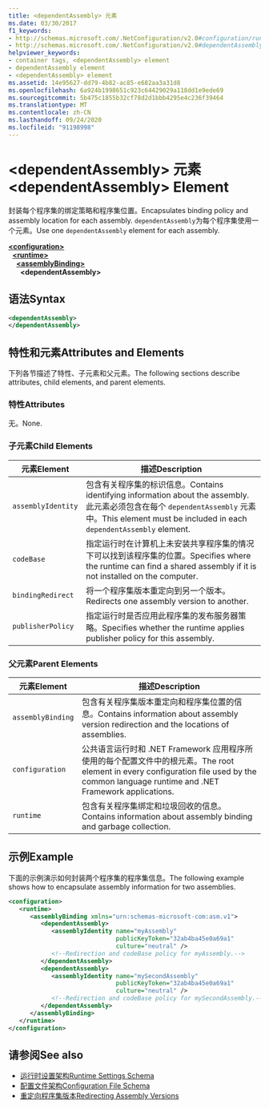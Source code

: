 ```yaml
---
title: <dependentAssembly> 元素
ms.date: 03/30/2017
f1_keywords:
- http://schemas.microsoft.com/.NetConfiguration/v2.0#configuration/runtime/assemblyBinding/dependentAssembly
- http://schemas.microsoft.com/.NetConfiguration/v2.0#dependentAssembly
helpviewer_keywords:
- container tags, <dependentAssembly> element
- dependentAssembly element
- <dependentAssembly> element
ms.assetid: 14e95627-dd79-4b82-ac85-e682aa3a31d8
ms.openlocfilehash: 6a924b1998651c923c64429029a118dd1e9ede69
ms.sourcegitcommit: 5b475c1855b32cf78d2d1bbb4295e4c236f39464
ms.translationtype: MT
ms.contentlocale: zh-CN
ms.lasthandoff: 09/24/2020
ms.locfileid: "91198998"
---
```

# <a name="dependentassembly-element"></a><span data-ttu-id="d45aa-102">\<dependentAssembly> 元素</span><span class="sxs-lookup"><span data-stu-id="d45aa-102">\<dependentAssembly> Element</span></span>

<span data-ttu-id="d45aa-103">封装每个程序集的绑定策略和程序集位置。</span><span class="sxs-lookup"><span data-stu-id="d45aa-103">Encapsulates binding policy and assembly location for each assembly.</span></span> <span data-ttu-id="d45aa-104">`dependentAssembly`为每个程序集使用一个元素。</span><span class="sxs-lookup"><span data-stu-id="d45aa-104">Use one `dependentAssembly` element for each assembly.</span></span>  
  
[**\<configuration>**](../configuration-element.md)\
&nbsp;&nbsp;[**\<runtime>**](runtime-element.md)\
&nbsp;&nbsp;&nbsp;&nbsp;[**\<assemblyBinding>**](assemblybinding-element-for-runtime.md)\
&nbsp;&nbsp;&nbsp;&nbsp;&nbsp;&nbsp;**\<dependentAssembly>**  
  
## <a name="syntax"></a><span data-ttu-id="d45aa-105">语法</span><span class="sxs-lookup"><span data-stu-id="d45aa-105">Syntax</span></span>  
  
```xml  
<dependentAssembly>
</dependentAssembly>  
```  
  
## <a name="attributes-and-elements"></a><span data-ttu-id="d45aa-106">特性和元素</span><span class="sxs-lookup"><span data-stu-id="d45aa-106">Attributes and Elements</span></span>  

 <span data-ttu-id="d45aa-107">下列各节描述了特性、子元素和父元素。</span><span class="sxs-lookup"><span data-stu-id="d45aa-107">The following sections describe attributes, child elements, and parent elements.</span></span>  
  
### <a name="attributes"></a><span data-ttu-id="d45aa-108">特性</span><span class="sxs-lookup"><span data-stu-id="d45aa-108">Attributes</span></span>  

 <span data-ttu-id="d45aa-109">无。</span><span class="sxs-lookup"><span data-stu-id="d45aa-109">None.</span></span>  
  
### <a name="child-elements"></a><span data-ttu-id="d45aa-110">子元素</span><span class="sxs-lookup"><span data-stu-id="d45aa-110">Child Elements</span></span>  
  
|<span data-ttu-id="d45aa-111">元素</span><span class="sxs-lookup"><span data-stu-id="d45aa-111">Element</span></span>|<span data-ttu-id="d45aa-112">描述</span><span class="sxs-lookup"><span data-stu-id="d45aa-112">Description</span></span>|  
|-------------|-----------------|  
|`assemblyIdentity`|<span data-ttu-id="d45aa-113">包含有关程序集的标识信息。</span><span class="sxs-lookup"><span data-stu-id="d45aa-113">Contains identifying information about the assembly.</span></span> <span data-ttu-id="d45aa-114">此元素必须包含在每个 `dependentAssembly` 元素中。</span><span class="sxs-lookup"><span data-stu-id="d45aa-114">This element must be included in each `dependentAssembly` element.</span></span>|  
|`codeBase`|<span data-ttu-id="d45aa-115">指定运行时在计算机上未安装共享程序集的情况下可以找到该程序集的位置。</span><span class="sxs-lookup"><span data-stu-id="d45aa-115">Specifies where the runtime can find a shared assembly if it is not installed on the computer.</span></span>|  
|`bindingRedirect`|<span data-ttu-id="d45aa-116">将一个程序集版本重定向到另一个版本。</span><span class="sxs-lookup"><span data-stu-id="d45aa-116">Redirects one assembly version to another.</span></span>|  
|`publisherPolicy`|<span data-ttu-id="d45aa-117">指定运行时是否应用此程序集的发布服务器策略。</span><span class="sxs-lookup"><span data-stu-id="d45aa-117">Specifies whether the runtime applies publisher policy for this assembly.</span></span>|  
  
### <a name="parent-elements"></a><span data-ttu-id="d45aa-118">父元素</span><span class="sxs-lookup"><span data-stu-id="d45aa-118">Parent Elements</span></span>  
  
|<span data-ttu-id="d45aa-119">元素</span><span class="sxs-lookup"><span data-stu-id="d45aa-119">Element</span></span>|<span data-ttu-id="d45aa-120">描述</span><span class="sxs-lookup"><span data-stu-id="d45aa-120">Description</span></span>|  
|-------------|-----------------|  
|`assemblyBinding`|<span data-ttu-id="d45aa-121">包含有关程序集版本重定向和程序集位置的信息。</span><span class="sxs-lookup"><span data-stu-id="d45aa-121">Contains information about assembly version redirection and the locations of assemblies.</span></span>|  
|`configuration`|<span data-ttu-id="d45aa-122">公共语言运行时和 .NET Framework 应用程序所使用的每个配置文件中的根元素。</span><span class="sxs-lookup"><span data-stu-id="d45aa-122">The root element in every configuration file used by the common language runtime and .NET Framework applications.</span></span>|  
|`runtime`|<span data-ttu-id="d45aa-123">包含有关程序集绑定和垃圾回收的信息。</span><span class="sxs-lookup"><span data-stu-id="d45aa-123">Contains information about assembly binding and garbage collection.</span></span>|  
  
## <a name="example"></a><span data-ttu-id="d45aa-124">示例</span><span class="sxs-lookup"><span data-stu-id="d45aa-124">Example</span></span>  

 <span data-ttu-id="d45aa-125">下面的示例演示如何封装两个程序集的程序集信息。</span><span class="sxs-lookup"><span data-stu-id="d45aa-125">The following example shows how to encapsulate assembly information for two assemblies.</span></span>  
  
```xml  
<configuration>  
   <runtime>  
      <assemblyBinding xmlns="urn:schemas-microsoft-com:asm.v1">  
         <dependentAssembly>  
            <assemblyIdentity name="myAssembly"  
                              publicKeyToken="32ab4ba45e0a69a1"  
                              culture="neutral" />  
            <!--Redirection and codeBase policy for myAssembly.-->  
         </dependentAssembly>  
         <dependentAssembly>  
            <assemblyIdentity name="mySecondAssembly"  
                              publicKeyToken="32ab4ba45e0a69a1"  
                              culture="neutral" />  
            <!--Redirection and codeBase policy for mySecondAssembly.-->  
         </dependentAssembly>  
      </assemblyBinding>  
   </runtime>  
</configuration>  
```  
  
## <a name="see-also"></a><span data-ttu-id="d45aa-126">请参阅</span><span class="sxs-lookup"><span data-stu-id="d45aa-126">See also</span></span>

- [<span data-ttu-id="d45aa-127">运行时设置架构</span><span class="sxs-lookup"><span data-stu-id="d45aa-127">Runtime Settings Schema</span></span>](index.md)
- [<span data-ttu-id="d45aa-128">配置文件架构</span><span class="sxs-lookup"><span data-stu-id="d45aa-128">Configuration File Schema</span></span>](../index.md)
- [<span data-ttu-id="d45aa-129">重定向程序集版本</span><span class="sxs-lookup"><span data-stu-id="d45aa-129">Redirecting Assembly Versions</span></span>](../../redirect-assembly-versions.md)
